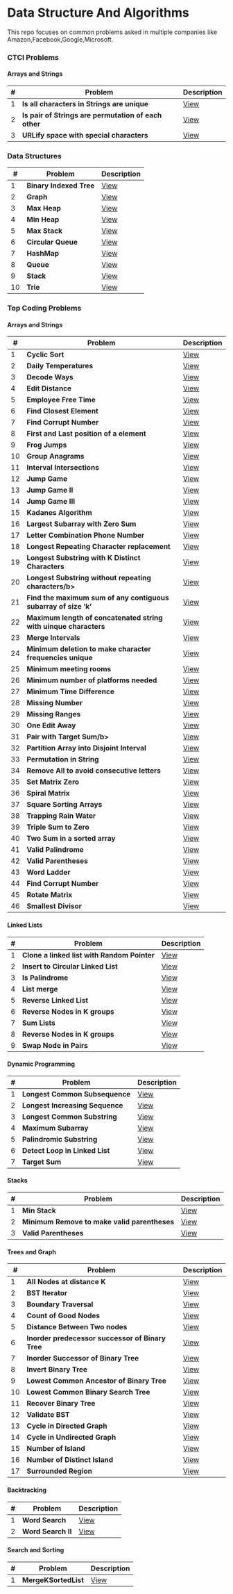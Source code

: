 # Data Structure And Algorithms
This repo focuses on common problems asked in multiple companies like Amazon,Facebook,Google,Microsoft.
### CTCI Problems
#### Arrays and Strings
| # | Problem   | Description |
|---|--------------------------------------------------------|-----------------------------------------------------------------------------------------------------|
| 1 | <b>Is all characters in Strings are unique</b> | [View](https://github.com/dk67604/DataStructureAndAlgorithms/tree/master/datastructres/src/main/java/ctci/arraysandstrings/IsUnique.java)
| 2 | <b>Is pair of Strings are permutation of each other</b> | [View](https://github.com/dk67604/DataStructureAndAlgorithms/tree/master/datastructres/src/main/java/ctci/arraysandstrings/CheckPermutation.java)
| 3 | <b>URLify space with special characters</b> | [View](https://github.com/dk67604/DataStructureAndAlgorithms/tree/master/datastructres/src/main/java/ctci/arraysandstrings/URLify.java)

### Data Structures
| # | Problem   | Description |
|---|--------------------------------------------------------|-----------------------------------------------------------------------------------------------------|
| 1 | <b>Binary Indexed Tree</b> | [View](https://github.com/dk67604/DataStructureAndAlgorithms/blob/master/datastructres/src/main/java/datastructure/BinaryIndexedTree.java)
| 2 | <b>Graph</b> | [View](https://github.com/dk67604/DataStructureAndAlgorithms/blob/master/datastructres/src/main/java/datastructure/Graph.java)
| 3 | <b>Max Heap</b> | [View](https://github.com/dk67604/DataStructureAndAlgorithms/blob/master/datastructres/src/main/java/datastructure/MaxHeap.java)
| 4 | <b>Min Heap</b> | [View](https://github.com/dk67604/DataStructureAndAlgorithms/blob/master/datastructres/src/main/java/datastructure/MinHeap.java)
| 5 | <b>Max Stack</b> | [View](https://github.com/dk67604/DataStructureAndAlgorithms/blob/master/datastructres/src/main/java/datastructure/MaxStack.java)
| 6 | <b>Circular Queue</b> | [View](https://github.com/dk67604/DataStructureAndAlgorithms/blob/master/datastructres/src/main/java/datastructure/MyCircularQueue.java)
| 7 | <b>HashMap</b> | [View](https://github.com/dk67604/DataStructureAndAlgorithms/blob/master/datastructres/src/main/java/datastructure/MyHashMap.java)
| 8 | <b>Queue</b> | [View](https://github.com/dk67604/DataStructureAndAlgorithms/blob/master/datastructres/src/main/java/datastructure/MyQueue.java)
| 9 | <b>Stack</b> | [View](https://github.com/dk67604/DataStructureAndAlgorithms/blob/master/datastructres/src/main/java/datastructure/MyStack.java)
| 10 | <b>Trie</b> | [View](https://github.com/dk67604/DataStructureAndAlgorithms/blob/master/datastructres/src/main/java/datastructure/Trie.java)


### Top Coding Problems
#### Arrays and Strings
| # | Problem   | Description |
|---|--------------------------------------------------------|-----------------------------------------------------------------------------------------------------|
| 1 | <b>Cyclic Sort</b> | [View](https://github.com/dk67604/DataStructureAndAlgorithms/blob/master/datastructres/src/main/java/topcodingquestion/arraysandstrings/CyclicSort.java)
| 2 | <b>Daily Temperatures</b> | [View](https://github.com/dk67604/DataStructureAndAlgorithms/blob/master/datastructres/src/main/java/topcodingquestion/arraysandstrings/DailyTemperatures.java)
| 3 | <b>Decode Ways</b> | [View](https://github.com/dk67604/DataStructureAndAlgorithms/blob/master/datastructres/src/main/java/topcodingquestion/arraysandstrings/DecodeWays.java)
| 4 | <b>Edit Distance</b> | [View](https://github.com/dk67604/DataStructureAndAlgorithms/blob/master/datastructres/src/main/java/topcodingquestion/arraysandstrings/EditDistance.java)
| 5 | <b>Employee Free Time</b> | [View](https://github.com/dk67604/DataStructureAndAlgorithms/blob/master/datastructres/src/main/java/topcodingquestion/arraysandstrings/EmployeeFreeTime.java)
| 6 | <b>Find Closest Element</b> | [View](https://github.com/dk67604/DataStructureAndAlgorithms/blob/master/datastructres/src/main/java/topcodingquestion/arraysandstrings/FindClosestElements.java)
| 7 | <b>Find Corrupt Number</b> | [View](https://github.com/dk67604/DataStructureAndAlgorithms/blob/master/datastructres/src/main/java/topcodingquestion/arraysandstrings/FindCorruptNums.java)
| 8 | <b>First and Last position of a element</b> | [View](https://github.com/dk67604/DataStructureAndAlgorithms/blob/master/datastructres/src/main/java/topcodingquestion/arraysandstrings/FirstAndLastPositionOfElement.java)
| 9 | <b>Frog Jumps</b> | [View](https://github.com/dk67604/DataStructureAndAlgorithms/blob/master/datastructres/src/main/java/topcodingquestion/arraysandstrings/FrogJumps.java)
| 10 | <b>Group Anagrams</b> | [View](https://github.com/dk67604/DataStructureAndAlgorithms/blob/master/datastructres/src/main/java/topcodingquestion/arraysandstrings/GroupAnagrams.java)
| 11 | <b>Interval Intersections</b> | [View](https://github.com/dk67604/DataStructureAndAlgorithms/blob/master/datastructres/src/main/java/topcodingquestion/arraysandstrings/IntervalsIntersection.java)
| 12 | <b>Jump Game</b> | [View](https://github.com/dk67604/DataStructureAndAlgorithms/blob/master/datastructres/src/main/java/topcodingquestion/arraysandstrings/JumpGame.java)
| 13 | <b>Jump Game II</b> | [View](https://github.com/dk67604/DataStructureAndAlgorithms/blob/master/datastructres/src/main/java/topcodingquestion/arraysandstrings/JumpGameII.java)
| 14 | <b>Jump Game III</b> | [View](https://github.com/dk67604/DataStructureAndAlgorithms/blob/master/datastructres/src/main/java/topcodingquestion/arraysandstrings/JumpGameIII.java)
| 15 | <b>Kadanes Algorithm</b> | [View](https://github.com/dk67604/DataStructureAndAlgorithms/blob/master/datastructres/src/main/java/topcodingquestion/arraysandstrings/KadanesAlgorithm.java)
| 16 | <b>Largest Subarray with Zero Sum</b> | [View](https://github.com/dk67604/DataStructureAndAlgorithms/blob/master/datastructres/src/main/java/topcodingquestion/arraysandstrings/LargestSubArrayWithSumZero.java)
| 17 | <b>Letter Combination Phone Number</b> | [View](https://github.com/dk67604/DataStructureAndAlgorithms/blob/master/datastructres/src/main/java/topcodingquestion/arraysandstrings/LetterCombinationPhoneNumber.java)
| 18 | <b>Longest Repeating Character replacement</b> | [View](https://github.com/dk67604/DataStructureAndAlgorithms/blob/master/datastructres/src/main/java/topcodingquestion/arraysandstrings/LongestRepeatingCharacterReplacement.java)
| 19 | <b>Longest Substring with K Distinct Characters</b> | [View](https://github.com/dk67604/DataStructureAndAlgorithms/blob/master/datastructres/src/main/java/topcodingquestion/arraysandstrings/LongestSubStringWithKDistinctCharacters.java)
| 20 | <b>Longest Substring without repeating characters/b> | [View](https://github.com/dk67604/DataStructureAndAlgorithms/blob/master/datastructres/src/main/java/topcodingquestion/arraysandstrings/LongestSubstringWithoutRepeatingCharacters.java)
| 21 | <b>Find the maximum sum of any contiguous subarray of size ‘k’</b> | [View](https://github.com/dk67604/DataStructureAndAlgorithms/blob/master/datastructres/src/main/java/topcodingquestion/arraysandstrings/MaxSumSubArrayWithSizeK.java)
| 22 | <b>Maximum length of concatenated string with uinque characters</b> | [View](https://github.com/dk67604/DataStructureAndAlgorithms/blob/master/datastructres/src/main/java/topcodingquestion/arraysandstrings/MaximumLengthOfAConcatenatedStringWithUnique.java)
| 23 | <b>Merge Intervals</b> | [View](https://github.com/dk67604/DataStructureAndAlgorithms/blob/master/datastructres/src/main/java/topcodingquestion/arraysandstrings/MergeIntervals.java)
| 24 | <b>Minimum deletion to make character frequencies unique</b> | [View](https://github.com/dk67604/DataStructureAndAlgorithms/blob/master/datastructres/src/main/java/topcodingquestion/arraysandstrings/MinimumDeletionToMakeStringGood.java)
| 25 | <b>Minimum meeting rooms</b> | [View](https://github.com/dk67604/DataStructureAndAlgorithms/blob/master/datastructres/src/main/java/topcodingquestion/arraysandstrings/MinimumMeetingRooms.java)
| 26 | <b>Minimum number of platforms needed</b> | [View](https://github.com/dk67604/DataStructureAndAlgorithms/blob/master/datastructres/src/main/java/topcodingquestion/arraysandstrings/MinimumNumberPlatform.java)
| 27 | <b>Minimum Time Difference</b> | [View](https://github.com/dk67604/DataStructureAndAlgorithms/blob/master/datastructres/src/main/java/topcodingquestion/arraysandstrings/MinimumTimeDifference.java)
| 28 | <b>Missing Number</b> | [View](https://github.com/dk67604/DataStructureAndAlgorithms/blob/master/datastructres/src/main/java/topcodingquestion/arraysandstrings/MissingNumber.java)
| 29 | <b>Missing Ranges</b> | [View](https://github.com/dk67604/DataStructureAndAlgorithms/blob/master/datastructres/src/main/java/topcodingquestion/arraysandstrings/MissingRanges.java)
| 30 | <b>One Edit Away</b> | [View](https://github.com/dk67604/DataStructureAndAlgorithms/blob/master/datastructres/src/main/java/topcodingquestion/arraysandstrings/OneEditAway.java)
| 31 | <b>Pair with Target Sum/b> | [View](https://github.com/dk67604/DataStructureAndAlgorithms/blob/master/datastructres/src/main/java/topcodingquestion/arraysandstrings/PairWithTargetSum.java)
| 32 | <b>Partition Array into Disjoint Interval</b> | [View](https://github.com/dk67604/DataStructureAndAlgorithms/blob/master/datastructres/src/main/java/topcodingquestion/arraysandstrings/PartitionArrayIntoDisjointInterval.java)
| 33 | <b>Permutation in String</b> | [View](https://github.com/dk67604/DataStructureAndAlgorithms/blob/master/datastructres/src/main/java/topcodingquestion/arraysandstrings/PermutationInString.java)
| 34 | <b>Remove All to avoid consecutive letters</b> | [View](https://github.com/dk67604/DataStructureAndAlgorithms/blob/master/datastructres/src/main/java/topcodingquestion/arraysandstrings/ReplaceAllToAvoidConsecutiveLetter.java)
| 35 | <b>Set Matrix Zero</b> | [View](https://github.com/dk67604/DataStructureAndAlgorithms/blob/master/datastructres/src/main/java/topcodingquestion/arraysandstrings/SetMatrixZeroes.java)
| 36 | <b>Spiral Matrix</b> | [View](https://github.com/dk67604/DataStructureAndAlgorithms/blob/master/datastructres/src/main/java/topcodingquestion/arraysandstrings/SpiralMatrix.java)
| 37 | <b>Square Sorting Arrays</b> | [View](https://github.com/dk67604/DataStructureAndAlgorithms/blob/master/datastructres/src/main/java/topcodingquestion/arraysandstrings/SquaringSortedArray.java)
| 38 | <b>Trapping Rain Water</b> | [View](https://github.com/dk67604/DataStructureAndAlgorithms/blob/master/datastructres/src/main/java/topcodingquestion/arraysandstrings/TrappingRainWater.java)
| 39 | <b>Triple Sum to Zero</b> | [View](https://github.com/dk67604/DataStructureAndAlgorithms/blob/master/datastructres/src/main/java/topcodingquestion/arraysandstrings/TripleSumToZero.java)
| 40 | <b>Two Sum in a sorted array</b> | [View](https://github.com/dk67604/DataStructureAndAlgorithms/blob/master/datastructres/src/main/java/topcodingquestion/arraysandstrings/TwoSumII.java)
| 41 | <b>Valid Palindrome</b> | [View](https://github.com/dk67604/DataStructureAndAlgorithms/blob/master/datastructres/src/main/java/topcodingquestion/arraysandstrings/ValidPalindrome.java)
| 42 | <b>Valid Parentheses</b> | [View](https://github.com/dk67604/DataStructureAndAlgorithms/blob/master/datastructres/src/main/java/topcodingquestion/arraysandstrings/TwoSumII.java)
| 43 | <b>Word Ladder</b> | [View](https://github.com/dk67604/DataStructureAndAlgorithms/blob/master/datastructres/src/main/java/topcodingquestion/arraysandstrings/WordLadder.java)
| 44 | <b>Find Corrupt Number</b> | [View](https://github.com/dk67604/DataStructureAndAlgorithms/blob/master/datastructres/src/main/java/topcodingquestion/arraysandstrings/FindCorruptNums.java)
| 45 | <b>Rotate Matrix</b> | [View](https://github.com/dk67604/DataStructureAndAlgorithms/blob/master/datastructres/src/main/java/topcodingquestion/arraysandstrings/RotateMatrix.java)
| 46 | <b>Smallest Divisor</b> | [View](https://github.com/dk67604/DataStructureAndAlgorithms/blob/master/datastructres/src/main/java/topcodingquestion/arraysandstrings/SmallestDivisor.java)
 
 #### Linked Lists
| # | Problem   | Description |
|---|--------------------------------------------------------|-----------------------------------------------------------------------------------------------------|
| 1 | <b>Clone a linked list with Random Pointer</b> | [View](https://github.com/dk67604/DataStructureAndAlgorithms/blob/master/datastructres/src/main/java/topcodingquestion/linkedlist/CloneALinkedListWithRandomPointer.java)
| 2 | <b>Insert to Circular Linked List</b> | [View](https://github.com/dk67604/DataStructureAndAlgorithms/blob/master/datastructres/src/main/java/topcodingquestion/linkedlist/InsertToCircularLinkedList.java)
| 3 | <b>Is Palindrome</b> | [View](https://github.com/dk67604/DataStructureAndAlgorithms/blob/master/datastructres/src/main/java/topcodingquestion/linkedlist/IsPalindrome.java)
| 4 | <b>List merge</b> | [View](https://github.com/dk67604/DataStructureAndAlgorithms/blob/master/datastructres/src/main/java/topcodingquestion/linkedlist/ListMerge.java)
| 5 | <b>Reverse Linked List</b> | [View](https://github.com/dk67604/DataStructureAndAlgorithms/blob/master/datastructres/src/main/java/topcodingquestion/linkedlist/ReverseLinkedList.java)
| 6 | <b>Reverse Nodes in K groups</b> | [View](https://github.com/dk67604/DataStructureAndAlgorithms/blob/master/datastructres/src/main/java/topcodingquestion/linkedlist/ReverseNodeinKGroups.java)
| 7 | <b>Sum Lists</b> | [View](https://github.com/dk67604/DataStructureAndAlgorithms/blob/master/datastructres/src/main/java/topcodingquestion/linkedlist/SumLists.java)
| 8 | <b>Reverse Nodes in K groups</b> | [View](https://github.com/dk67604/DataStructureAndAlgorithms/blob/master/datastructres/src/main/java/topcodingquestion/linkedlist/ReverseNodeinKGroups.java)
| 9 | <b>Swap Node in Pairs</b> | [View](https://github.com/dk67604/DataStructureAndAlgorithms/blob/master/datastructres/src/main/java/topcodingquestion/linkedlist/SwapNodesInPairs.java)
 
#### Dynamic Programming
| # | Problem   | Description |
|---|--------------------------------------------------------|-----------------------------------------------------------------------------------------------------|
| 1 | <b>Longest Common Subsequence</b> | [View](https://github.com/dk67604/DataStructureAndAlgorithms/blob/master/datastructres/src/main/java/topcodingquestion/dynamicprogramming/LCS.java)
| 2 | <b>Longest Increasing Sequence</b> | [View](https://github.com/dk67604/DataStructureAndAlgorithms/blob/master/datastructres/src/main/java/topcodingquestion/dynamicprogramming/LIS.java)
| 3 | <b>Longest Common Substring</b> | [View](https://github.com/dk67604/DataStructureAndAlgorithms/blob/master/datastructres/src/main/java/topcodingquestion/dynamicprogramming/LongestCommonSubString.java)
| 4 | <b>Maximum Subarray</b> | [View](https://github.com/dk67604/DataStructureAndAlgorithms/blob/master/datastructres/src/main/java/topcodingquestion/dynamicprogramming/MaximumSubArray.java)
| 5 | <b>Palindromic Substring</b> | [View](https://github.com/dk67604/DataStructureAndAlgorithms/blob/master/datastructres/src/main/java/topcodingquestion/dynamicprogramming/PalindromicSubString.java)
| 6 | <b>Detect Loop in Linked List</b> | [View](https://github.com/dk67604/DataStructureAndAlgorithms/blob/master/datastructres/src/main/java/topcodingquestion/linkedlist/DetectLoopInSLL.java)
| 7 | <b>Target Sum</b> | [View](https://github.com/dk67604/DataStructureAndAlgorithms/blob/master/datastructres/src/main/java/topcodingquestion/dynamicprogramming/TargetSum.java)
 
#### Stacks
| # | Problem   | Description |
|---|--------------------------------------------------------|-----------------------------------------------------------------------------------------------------|
| 1 | <b>Min Stack</b> | [View](https://github.com/dk67604/DataStructureAndAlgorithms/blob/master/datastructres/src/main/java/topcodingquestion/stacks/MinStack.java)
| 2 | <b>Minimum Remove to make valid parentheses</b> | [View](https://github.com/dk67604/DataStructureAndAlgorithms/blob/master/datastructres/src/main/java/topcodingquestion/stacks/MinimumRemoveToMakeValidParentheses.java)
| 3 | <b>Valid Parentheses</b> | [View](https://github.com/dk67604/DataStructureAndAlgorithms/blob/master/datastructres/src/main/java/topcodingquestion/stacks/ValidParentheses.java)

#### Trees and Graph
| # | Problem   | Description |
|---|--------------------------------------------------------|-----------------------------------------------------------------------------------------------------|
| 1 | <b>All Nodes at distance K</b> | [View](https://github.com/dk67604/DataStructureAndAlgorithms/blob/master/datastructres/src/main/java/topcodingquestion/treesandgraphs/AllNodesAtDistanceK.java)
| 2 | <b>BST Iterator</b> | [View](https://github.com/dk67604/DataStructureAndAlgorithms/blob/master/datastructres/src/main/java/topcodingquestion/treesandgraphs/BSTIterator.java)
| 3 | <b>Boundary Traversal</b> | [View](https://github.com/dk67604/DataStructureAndAlgorithms/blob/master/datastructres/src/main/java/topcodingquestion/treesandgraphs/BoundaryTraversal.java)
| 4 | <b>Count of Good Nodes</b> | [View](https://github.com/dk67604/DataStructureAndAlgorithms/blob/master/datastructres/src/main/java/topcodingquestion/treesandgraphs/CountOfGoodNodes.java)
| 5 | <b>Distance Between Two nodes</b> | [View](https://github.com/dk67604/DataStructureAndAlgorithms/blob/master/datastructres/src/main/java/topcodingquestion/treesandgraphs/DistanceBetweenTwoNodes.java)
| 6 | <b>Inorder predecessor successor of Binary Tree</b> | [View](https://github.com/dk67604/DataStructureAndAlgorithms/blob/master/datastructres/src/main/java/topcodingquestion/treesandgraphs/InorderPredecessorSuccessor.java)
| 7 | <b>Inorder Successor of Binary Tree</b> | [View](https://github.com/dk67604/DataStructureAndAlgorithms/blob/master/datastructres/src/main/java/topcodingquestion/treesandgraphs/InorderSuccessorBinaryTree.java)
| 8 | <b>Invert Binary Tree</b> | [View](https://github.com/dk67604/DataStructureAndAlgorithms/blob/master/datastructres/src/main/java/topcodingquestion/treesandgraphs/InvertBinaryTree.java)
| 9 | <b>Lowest Common Ancestor of Binary Tree</b> | [View](https://github.com/dk67604/DataStructureAndAlgorithms/blob/master/datastructres/src/main/java/topcodingquestion/treesandgraphs/LowestCommonAncestorOfBinaryTree.java)
| 10 | <b>Lowest Common Binary Search Tree</b> | [View](https://github.com/dk67604/DataStructureAndAlgorithms/blob/master/datastructres/src/main/java/topcodingquestion/treesandgraphs/LowestCommonBinarySearchTree.java)
| 11 |<b>Recover Binary Tree</b> | [View](https://github.com/dk67604/DataStructureAndAlgorithms/blob/master/datastructres/src/main/java/topcodingquestion/treesandgraphs/RecoverBinaryTree.java)
| 12 | <b>Validate BST</b> | [View](https://github.com/dk67604/DataStructureAndAlgorithms/blob/master/datastructres/src/main/java/topcodingquestion/treesandgraphs/ValidateBST.java)
| 13 | <b>Cycle in Directed Graph</b> | [View](https://github.com/dk67604/DataStructureAndAlgorithms/blob/master/datastructres/src/main/java/topcodingquestion/treesandgraphs/CycleInDirectedGraph.java)
| 14 | <b>Cycle in Undirected Graph</b> | [View](https://github.com/dk67604/DataStructureAndAlgorithms/blob/master/datastructres/src/main/java/topcodingquestion/treesandgraphs/CycleInUndirectedGraph.java)
| 15 | <b>Number of Island</b> | [View](https://github.com/dk67604/DataStructureAndAlgorithms/blob/master/datastructres/src/main/java/topcodingquestion/treesandgraphs/NumberOfIsland.java)
| 16 |<b>Number of Distinct Island</b> | [View](https://github.com/dk67604/DataStructureAndAlgorithms/blob/master/datastructres/src/main/java/topcodingquestion/treesandgraphs/NumberOfDistinctIsland.java)
| 17 | <b>Surrounded Region</b> | [View](https://github.com/dk67604/DataStructureAndAlgorithms/blob/master/datastructres/src/main/java/topcodingquestion/treesandgraphs/SurroundedRegion.java)
 
#### Backtracking
| # | Problem   | Description |
|---|--------------------------------------------------------|-----------------------------------------------------------------------------------------------------|
| 1 | <b>Word Search</b> | [View](https://github.com/dk67604/DataStructureAndAlgorithms/blob/master/datastructres/src/main/java/topcodingquestion/backtracking/WordSearch.java)
| 2 | <b>Word Search II</b> | [View](https://github.com/dk67604/DataStructureAndAlgorithms/blob/master/datastructres/src/main/java/topcodingquestion/backtracking/WordSearchII.java)
 
#### Search and Sorting
| # | Problem   | Description |
|---|--------------------------------------------------------|-----------------------------------------------------------------------------------------------------|
| 1 | <b>MergeKSortedList</b> | [View](https://github.com/dk67604/DataStructureAndAlgorithms/blob/master/datastructres/src/main/java/topcodingquestion/sortingandsearching/MergeKSortedList.java)


